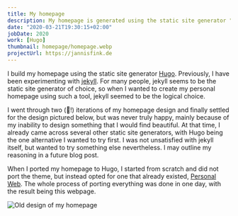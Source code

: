 ```yaml
---
title: My homepage
description: My homepage is generated using the static site generator "Hugo"
date: "2020-03-21T19:30:15+02:00"
jobDate: 2020
work: [Hugo]
thumbnail: homepage/homepage.webp
projectUrl: https://jannisfink.de
---
```


I build my homepage using the static site generator [Hugo](https://gohugo.io/). Previously, I have been experimenting with [jekyll](https://jekyllrb.com/). For many people, jekyll seems to be the static site generator of choice, so when I wanted to create my personal homepage using such a tool, jekyll seemed to be the logical choice.

I went through two (:rofl:!) iterations of my homepage design and finally settled for the design pictured below, but was never truly happy, mainly because of my inability to design something that I would find beautiful. At that time, I already came across several other static site generators, with Hugo being the one alternative I wanted to try first. I was not unsatisfied with jekyll itself, but wanted to try something else nevertheless. I may outline my reasoning in a future blog post.

When I ported my homepage to Hugo, I started from scratch and did not port the theme, but instead opted for one that already existed, [Personal Web](https://themes.gohugo.io/personal-web/). The whole process of porting everything was done in one day, with the result being this webpage.

![Old design of my homepage](/portfolio/homepage/homepage_old.png "Old design of my homepage")
